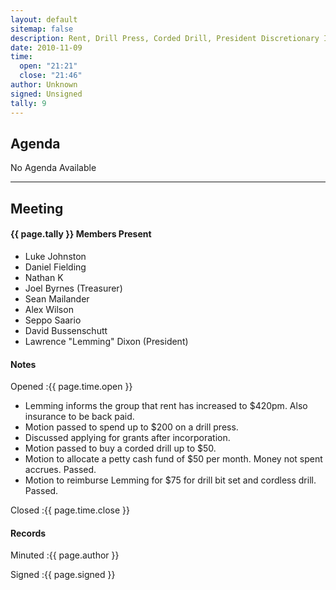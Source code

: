 ```yaml
---
layout: default
sitemap: false
description: Rent, Drill Press, Corded Drill, President Discretionary Instituted.
date: 2010-11-09
time:
  open: "21:21"
  close: "21:46"
author: Unknown
signed: Unsigned
tally: 9
---
```


## Agenda

No Agenda Available

---

## Meeting

#### {{ page.tally }} Members Present

* Luke Johnston
* Daniel Fielding
* Nathan K
* Joel Byrnes (Treasurer)
* Sean Mailander
* Alex Wilson
* Seppo Saario
* David Bussenschutt
* Lawrence "Lemming" Dixon (President)

#### Notes

Opened
:{{ page.time.open }}

* Lemming informs the group that rent has increased to $420pm. Also insurance to be back paid.
* Motion passed to spend up to $200 on a drill press.
* Discussed applying for grants after incorporation.
* Motion passed to buy a corded drill up to $50.
* Motion to allocate a petty cash fund of $50 per month. Money not spent accrues. Passed.
* Motion to reimburse Lemming for $75 for drill bit set and cordless drill. Passed.

Closed
:{{ page.time.close }}

#### Records

Minuted
:{{ page.author }}

Signed
:{{ page.signed }}
